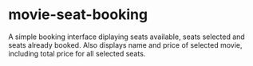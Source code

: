 # movie-seat-booking

A simple booking interface diplaying seats available, seats selected and seats already booked.
Also displays name and price of selected movie, including total price for all selected seats.
